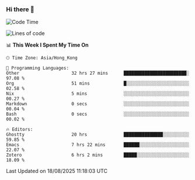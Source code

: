 ### Hi there 👋

<!--
**nicehiro/nicehiro** is a ✨ _special_ ✨ repository because its `README.md` (this file) appears on your GitHub profile.

Here are some ideas to get you started:

- 🔭 I’m currently working on ...
- 🌱 I’m currently learning ...
- 👯 I’m looking to collaborate on ...
- 🤔 I’m looking for help with ...
- 💬 Ask me about ...
- 📫 How to reach me: ...
- 😄 Pronouns: ...
- ⚡ Fun fact: ...
-->

<!--START_SECTION:waka-->
![Code Time](http://img.shields.io/badge/Code%20Time-918%20hrs%2016%20mins-blue)

![Lines of code](https://img.shields.io/badge/From%20Hello%20World%20I%27ve%20Written-1.7%20million%20lines%20of%20code-blue)

📊 **This Week I Spent My Time On** 

```text
🕑︎ Time Zone: Asia/Hong_Kong

💬 Programming Languages: 
Other                    32 hrs 27 mins      ████████████████████████░   97.08 % 
Org                      51 mins             █░░░░░░░░░░░░░░░░░░░░░░░░   02.58 % 
Nix                      5 mins              ░░░░░░░░░░░░░░░░░░░░░░░░░   00.27 % 
Markdown                 0 secs              ░░░░░░░░░░░░░░░░░░░░░░░░░   00.04 % 
Bash                     0 secs              ░░░░░░░░░░░░░░░░░░░░░░░░░   00.02 % 

🔥 Editors: 
Ghostty                  20 hrs              ███████████████░░░░░░░░░░   59.85 % 
Emacs                    7 hrs 22 mins       ██████░░░░░░░░░░░░░░░░░░░   22.07 % 
Zotero                   6 hrs 2 mins        █████░░░░░░░░░░░░░░░░░░░░   18.09 % 
```


 Last Updated on 18/08/2025 11:18:03 UTC
<!--END_SECTION:waka-->
